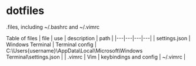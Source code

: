 # dotfiles
.files, including ~/.bashrc and ~/.vimrc

Table of files
| file   | use | description  | path |
|---|---|---|---|
| settings.json  | Windows Terminal  | Terminal config  | C:\Users\{username}\AppData\Local\Microsoft\Windows Terminal\settings.json |
| .vimrc | Vim | keybindings and config | ~/.vimrc | 

